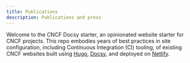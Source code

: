 ```yaml
---
title: Publications
description: Publications and press
---
```


Welcome to the CNCF Docsy starter, an opinionated website starter for CNCF
projects. This repo embodies years of best practices in site configuration,
including Continuous Integration (CI) tooling, of existing CNCF websites built
using [Hugo], [Docsy], and deployed on [Netlify].

[Docsy]: https://github.com/google/docsy
[Hugo]: https://gohugo.io
[Netlify]: https://netlify.com
